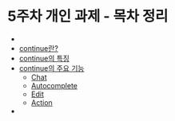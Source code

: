 # 5주차 개인 과제 - 목차 정리
- 
- [continue란?]()
- [continue의 특징]()
- [continue의 주요 기능]()
  - [Chat]()
  - [Autocomplete]()
  - [Edit]()
  - [Action]()
- 